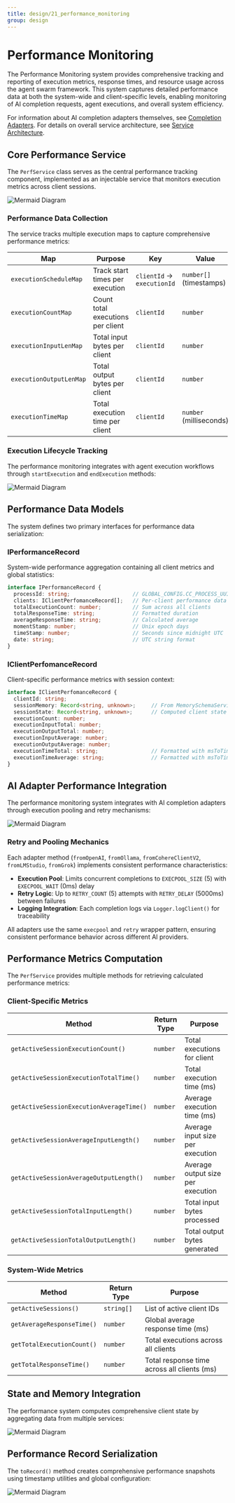 ```yaml
---
title: design/21_performance_monitoring
group: design
---
```


# Performance Monitoring

The Performance Monitoring system provides comprehensive tracking and reporting of execution metrics, response times, and resource usage across the agent swarm framework. This system captures detailed performance data at both the system-wide and client-specific levels, enabling monitoring of AI completion requests, agent executions, and overall system efficiency.

For information about AI completion adapters themselves, see [Completion Adapters](./4_Swarm_Management.md). For details on overall service architecture, see [Service Architecture](./3_Client_Agent.md).

## Core Performance Service

The `PerfService` class serves as the central performance tracking component, implemented as an injectable service that monitors execution metrics across client sessions.

![Mermaid Diagram](./diagrams\21_Performance_Monitoring_0.svg)

### Performance Data Collection

The service tracks multiple execution maps to capture comprehensive performance metrics:

| Map | Purpose | Key | Value |
|-----|---------|-----|-------|
| `executionScheduleMap` | Track start times per execution | `clientId` → `executionId` | `number[]` (timestamps) |
| `executionCountMap` | Count total executions per client | `clientId` | `number` |
| `executionInputLenMap` | Total input bytes per client | `clientId` | `number` |
| `executionOutputLenMap` | Total output bytes per client | `clientId` | `number` |
| `executionTimeMap` | Total execution time per client | `clientId` | `number` (milliseconds) |

### Execution Lifecycle Tracking

The performance monitoring integrates with agent execution workflows through `startExecution` and `endExecution` methods:

![Mermaid Diagram](./diagrams\21_Performance_Monitoring_1.svg)

## Performance Data Models

The system defines two primary interfaces for performance data serialization:

### IPerformanceRecord

System-wide performance aggregation containing all client metrics and global statistics:

```typescript
interface IPerformanceRecord {
  processId: string;                    // GLOBAL_CONFIG.CC_PROCESS_UUID
  clients: IClientPerfomanceRecord[];   // Per-client performance data
  totalExecutionCount: number;          // Sum across all clients
  totalResponseTime: string;            // Formatted duration
  averageResponseTime: string;          // Calculated average
  momentStamp: number;                  // Unix epoch days
  timeStamp: number;                    // Seconds since midnight UTC
  date: string;                         // UTC string format
}
```

### IClientPerfomanceRecord

Client-specific performance metrics with session context:

```typescript
interface IClientPerfomanceRecord {
  clientId: string;
  sessionMemory: Record<string, unknown>;     // From MemorySchemaService
  sessionState: Record<string, unknown>;      // Computed client state
  executionCount: number;
  executionInputTotal: number;
  executionOutputTotal: number;
  executionInputAverage: number;
  executionOutputAverage: number;
  executionTimeTotal: string;                 // Formatted with msToTime
  executionTimeAverage: string;               // Formatted with msToTime
}
```

## AI Adapter Performance Integration

The performance monitoring system integrates with AI completion adapters through execution pooling and retry mechanisms:

![Mermaid Diagram](./diagrams\21_Performance_Monitoring_2.svg)

### Retry and Pooling Mechanics

Each adapter method (`fromOpenAI`, `fromOllama`, `fromCohereClientV2`, `fromLMStudio`, `fromGrok`) implements consistent performance characteristics:

- **Execution Pool**: Limits concurrent completions to `EXECPOOL_SIZE` (5) with `EXECPOOL_WAIT` (0ms) delay
- **Retry Logic**: Up to `RETRY_COUNT` (5) attempts with `RETRY_DELAY` (5000ms) between failures  
- **Logging Integration**: Each completion logs via `Logger.logClient()` for traceability

All adapters use the same `execpool` and `retry` wrapper pattern, ensuring consistent performance behavior across different AI providers.

## Performance Metrics Computation

The `PerfService` provides multiple methods for retrieving calculated performance metrics:

### Client-Specific Metrics

| Method | Return Type | Purpose |
|--------|-------------|---------|
| `getActiveSessionExecutionCount()` | `number` | Total executions for client |
| `getActiveSessionExecutionTotalTime()` | `number` | Total execution time (ms) |
| `getActiveSessionExecutionAverageTime()` | `number` | Average execution time (ms) |
| `getActiveSessionAverageInputLength()` | `number` | Average input size per execution |
| `getActiveSessionAverageOutputLength()` | `number` | Average output size per execution |
| `getActiveSessionTotalInputLength()` | `number` | Total input bytes processed |
| `getActiveSessionTotalOutputLength()` | `number` | Total output bytes generated |

### System-Wide Metrics

| Method | Return Type | Purpose |
|--------|-------------|---------|
| `getActiveSessions()` | `string[]` | List of active client IDs |
| `getAverageResponseTime()` | `number` | Global average response time (ms) |
| `getTotalExecutionCount()` | `number` | Total executions across all clients |
| `getTotalResponseTime()` | `number` | Total response time across all clients (ms) |

## State and Memory Integration

The performance system computes comprehensive client state by aggregating data from multiple services:

![Mermaid Diagram](./diagrams\21_Performance_Monitoring_3.svg)

## Performance Record Serialization

The `toRecord()` method creates comprehensive performance snapshots using timestamp utilities and global configuration:

![Mermaid Diagram](./diagrams\21_Performance_Monitoring_4.svg)
